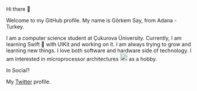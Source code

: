 Hi there 👋

Welcome to my GitHub profile.
My name is Görkem Say, from Adana - Turkey.

I am a computer science student at Çukurova Üniversity. Currently, I am learning Swift  with UIKit and working on it. I am always trying to grow and learning new things.
I love both software and hardware side of technology. I am interested in microprocessor architectures <a href="https://emoji.gg/emoji/CPU"><img src="https://emoji.gg/assets/emoji/CPU.png" width="20px" height="20px" alt="CPU"></a> as a hobby.

In Social?

My [Twitter](https://twitter.com/Gorkem_Say) profile.
<!---
GorkemSay/GorkemSay is a ✨ special ✨ repository because its `README.md` (this file) appears on your GitHub profile.
You can click the Preview link to take a look at your changes.
--->
